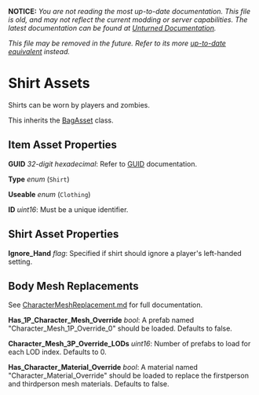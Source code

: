 **NOTICE:** *You are not reading the most up-to-date documentation. This file is old, and may not reflect the current modding or server capabilities. The latest documentation can be found at [Unturned Documentation](https://docs.smartlydressedgames.com/).*

*This file may be removed in the future. Refer to its more [up-to-date equivalent](https://docs.smartlydressedgames.com/en/stable/assets/item-asset/shirt-asset.html) instead.*

Shirt Assets
============

Shirts can be worn by players and zombies.

This inherits the [BagAsset](/ItemAsset/BagAsset.md) class.

Item Asset Properties
---------------------

**GUID** *32-digit hexadecimal*: Refer to [GUID](/GUID.md) documentation.

**Type** *enum* (`Shirt`)

**Useable** *enum* (`Clothing`)

**ID** *uint16*: Must be a unique identifier.

Shirt Asset Properties
----------------------

**Ignore_Hand** *flag*: Specified if shirt should ignore a player's left-handed setting.

Body Mesh Replacements
----------------------

See [CharacterMeshReplacement.md](/CharacterMeshReplacement.md) for full documentation.

**Has_1P_Character_Mesh_Override** *bool*: A prefab named "Character_Mesh_1P_Override_0" should be loaded. Defaults to false.

**Character_Mesh_3P_Override_LODs** *uint16*: Number of prefabs to load for each LOD index. Defaults to 0.

**Has_Character_Material_Override** *bool*: A material named "Character_Material_Override" should be loaded to replace the firstperson and thirdperson mesh materials. Defaults to false.
